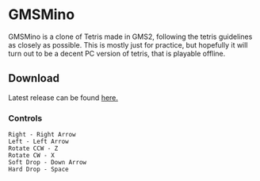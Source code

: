 # GMSMino
GMSMino is a clone of Tetris made in GMS2, following the tetris guidelines as closely as possible. This is mostly just for practice,
but hopefully it will turn out to be a decent PC version of tetris, that is playable offline.

## Download
Latest release can be found [here.](https://github.com/LiteUnder/GMSMino/releases/tag/v0.2.2)

### Controls
```
Right - Right Arrow
Left - Left Arrow
Rotate CCW - Z
Rotate CW - X
Soft Drop - Down Arrow
Hard Drop - Space
```
